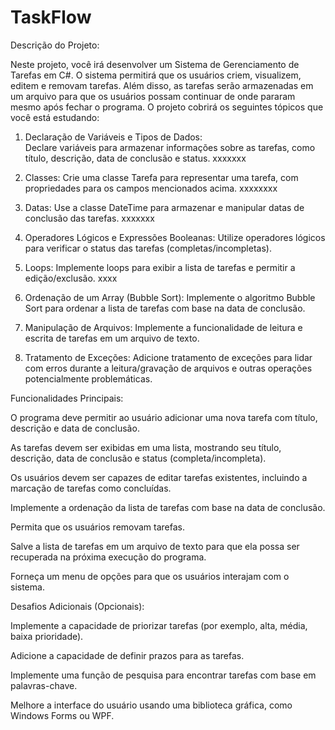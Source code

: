 # TaskFlow
Descrição do Projeto:

Neste projeto, você irá desenvolver um Sistema de Gerenciamento de Tarefas em C#. O sistema permitirá que os usuários criem, visualizem, editem e removam tarefas. Além disso, as tarefas serão armazenadas em um arquivo para que os usuários possam continuar de onde pararam mesmo após fechar o programa. O projeto cobrirá os seguintes tópicos que você está estudando:


1. Declaração de Variáveis e Tipos de Dados:  
Declare variáveis para armazenar informações sobre as tarefas, como título, descrição, data de conclusão e status. xxxxxxx

2. Classes:
Crie uma classe Tarefa para representar uma tarefa, com propriedades para os campos mencionados acima. xxxxxxxx

3. Datas:
Use a classe DateTime para armazenar e manipular datas de conclusão das tarefas. xxxxxxx

4. Operadores Lógicos e Expressões Booleanas:
Utilize operadores lógicos para verificar o status das tarefas (completas/incompletas).

5. Loops:
Implemente loops para exibir a lista de tarefas e permitir a edição/exclusão.  xxxx

6. Ordenação de um Array (Bubble Sort):
Implemente o algoritmo Bubble Sort para ordenar a lista de tarefas com base na data de conclusão.

7. Manipulação de Arquivos:
Implemente a funcionalidade de leitura e escrita de tarefas em um arquivo de texto.

8. Tratamento de Exceções:
Adicione tratamento de exceções para lidar com erros durante a leitura/gravação de arquivos e outras operações potencialmente problemáticas.


Funcionalidades Principais:

O programa deve permitir ao usuário adicionar uma nova tarefa com título, descrição e data de conclusão.

As tarefas devem ser exibidas em uma lista, mostrando seu título, descrição, data de conclusão e status (completa/incompleta).

Os usuários devem ser capazes de editar tarefas existentes, incluindo a marcação de tarefas como concluídas.

Implemente a ordenação da lista de tarefas com base na data de conclusão.

Permita que os usuários removam tarefas.

Salve a lista de tarefas em um arquivo de texto para que ela possa ser recuperada na próxima execução do programa.

Forneça um menu de opções para que os usuários interajam com o sistema.


Desafios Adicionais (Opcionais):

Implemente a capacidade de priorizar tarefas (por exemplo, alta, média, baixa prioridade).

Adicione a capacidade de definir prazos para as tarefas.

Implemente uma função de pesquisa para encontrar tarefas com base em palavras-chave.

Melhore a interface do usuário usando uma biblioteca gráfica, como Windows Forms ou WPF.
